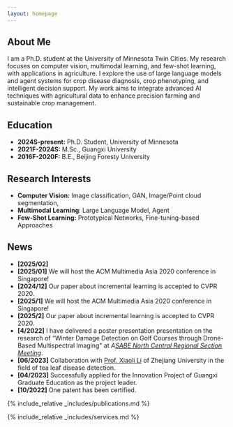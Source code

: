 ```yaml
---
layout: homepage
---
```

## About Me

I am a Ph.D. student at the University of Minnesota Twin Cities. My research focuses on computer vision, multimodal learning, and few-shot learning, with applications in agriculture. I explore the use of large language models and agent systems for crop disease diagnosis, crop phenotyping, and intelligent decision support. My work aims to integrate advanced AI techniques with agricultural data to enhance precision farming and sustainable crop management.

## Education

- **2024S-present:** Ph.D. Student, University of Minnesota
- **2021F-2024S:** M.Sc., Guangxi University
- **2016F-2020F:** B.E., Beijing Foresty University

## Research Interests

- **Computer Vision:** Image classification, GAN, Image/Point cloud segmentation,
- **Multimodal Learning**: Large Language Model, Agent
- **Few-Shot Learning:** Prototypical Networks, Fine-tuning-based Approaches

## News

- **[2025/02]**
- **[2025/01]** We will host the ACM Multimedia Asia 2020 conference in Singapore!
- **[2024/12]** Our paper about incremental learning is accepted to CVPR 2020.
- **[2025/1]** We will host the ACM Multimedia Asia 2020 conference in Singapore!
- **[2025/2]** Our paper about incremental learning is accepted to CVPR 2020.
- **[4/2022]** I have delivered a poster presentation presentation on the research of “Winter Damage Detection on Golf Courses through Drone-Based Multispectral lmaging" at *A*[*SABE North Central Regional Section Meeting*](https://www.sdstate.edu/agricultural-biosystems-engineering/2024-asabe-north-central-regional-section-meeting).
- **[06/2023]** Collaboration with [Prof. Xiaoli Li](https://www.researchgate.net/profile/Xiaoli-Li-27) of Zhejiang University in the field of tea leaf disease detection.
- **[04/2023]** Successfully applied for the Innovation Project of Guangxi Graduate Education as the project leader.
- **[10/2022]** One patent has been certified.

{% include_relative _includes/publications.md %}

{% include_relative _includes/services.md %}
